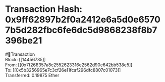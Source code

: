 
Transaction Hash: 0x9ff62897b2f0a2412e6a5d0e65707b5d282fbc6fe6dc5d9868238f8b7396be21
====================================================================================
  
#💸Transaction  
Block: [[14456735]]  
From: [[0x7f268357a8c2552623316e2562d90e642bb538e5]]  
To: [[0x5b3256965e7c3cf26e11fcaf296dfc8807c01073]]  
Transferred: 0.19875 Ether